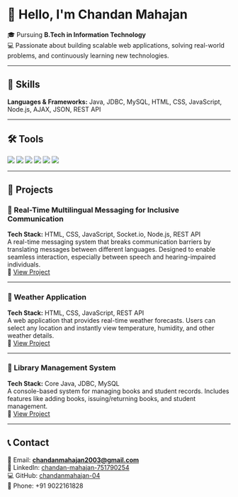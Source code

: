# 👋 Hello, I'm Chandan Mahajan  

🎓 Pursuing **B.Tech in Information Technology**  
💻 Passionate about building scalable web applications, solving real-world problems, and continuously learning new technologies.  

---

## 🚀 Skills
**Languages & Frameworks:** Java, JDBC, MySQL, HTML, CSS, JavaScript, Node.js, AJAX, JSON, REST API

---

## 🛠️ Tools
<div>
    <img src="https://img.shields.io/badge/-VSCode-007ACC?&style=for-the-badge&logo=visualstudiocode&logoColor=white" />
    <img src="https://img.shields.io/badge/-Figma-F24E1E?&style=for-the-badge&logo=figma&logoColor=white" />
    <img src="https://img.shields.io/badge/-Git-F05032?&style=for-the-badge&logo=git&logoColor=white" />
    <img src="https://img.shields.io/badge/-GitHub-181717?&style=for-the-badge&logo=github&logoColor=white" />
    <img src="https://img.shields.io/badge/-Eclipse-2C2255?&style=for-the-badge&logo=eclipse&logoColor=white" />
    <img src="https://img.shields.io/badge/-Tableau-E97627?&style=for-the-badge&logo=tableau&logoColor=white" />
</div>  

---

## 📂 Projects  

### 🔹 Real-Time Multilingual Messaging for Inclusive Communication  
**Tech Stack:** HTML, CSS, JavaScript, Socket.io, Node.js, REST API  
A real-time messaging system that breaks communication barriers by translating messages between different languages. Designed to enable seamless interaction, especially between speech and hearing-impaired individuals.  
🔗 [View Project](https://github.com/chandanmahajan-04)  

---

### 🔹 Weather Application  
**Tech Stack:** HTML, CSS, JavaScript, REST API  
A web application that provides real-time weather forecasts. Users can select any location and instantly view temperature, humidity, and other weather details.  
🔗 [View Project](https://github.com/chandanmahajan-04)  

---

### 🔹 Library Management System  
**Tech Stack:** Core Java, JDBC, MySQL  
A console-based system for managing books and student records. Includes features like adding books, issuing/returning books, and student management.  
🔗 [View Project](https://github.com/chandanmahajan-04)  

---

## 📞 Contact  
📧 Email: **chandanmahajan2003@gmail.com**  
🔗 LinkedIn: [chandan-mahajan-751790254](https://www.linkedin.com/in/chandan-mahajan-751790254/)  
💻 GitHub: [chandanmahajan-04](https://github.com/chandanmahajan-04)  
📱 Phone: +91 9022161828  
